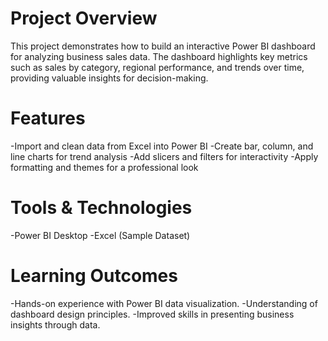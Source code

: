 # Project Overview

This project demonstrates how to build an interactive Power BI dashboard for analyzing business sales data. The dashboard highlights key metrics such as sales by category, regional performance, and trends over time, providing valuable insights for decision-making.

# Features

-Import and clean data from Excel into Power BI
-Create bar, column, and line charts for trend analysis
-Add slicers and filters for interactivity
-Apply formatting and themes for a professional look

# Tools & Technologies

-Power BI Desktop
-Excel (Sample Dataset)

# Learning Outcomes

-Hands-on experience with Power BI data visualization.
-Understanding of dashboard design principles.
-Improved skills in presenting business insights through data.
